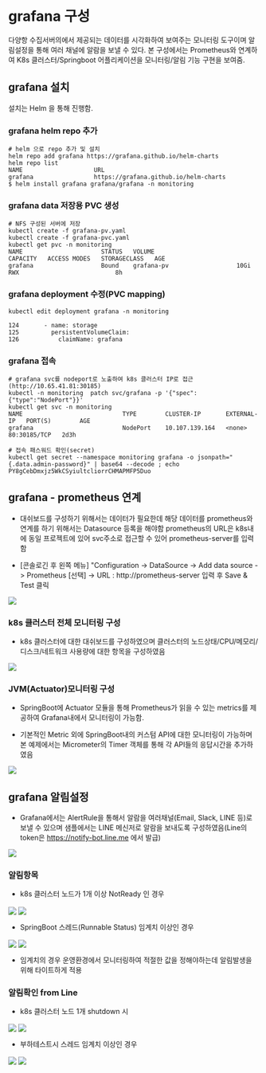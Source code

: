 
# grafana 구성

다양항 수집서버의에서 제공되는 데이터를 시각화하여 보여주는 모니터링 도구이며 알림설정을 통해 여러 채널에 알람을 보낼 수 있다.
본 구성에서는 Prometheus와 연계하여 K8s 클러스터/Springboot 어플리케이션을 모니터링/알림 기능 구현을 보여줌.

## grafana 설치

설치는 Helm 을 통해 진행함.

### grafana helm repo 추가
```text
# helm 으로 repo 추가 및 설치
helm repo add grafana https://grafana.github.io/helm-charts
helm repo list 
NAME                	URL                                               
grafana             	https://grafana.github.io/helm-charts
$ helm install grafana grafana/grafana -n monitoring
```
### grafana data 저장용 PVC 생성
```text
# NFS 구성된 서버에 저장
kubectl create -f grafana-pv.yaml
kubectl create -f grafana-pvc.yaml
kubectl get pvc -n monitoring
NAME                      STATUS   VOLUME                       CAPACITY   ACCESS MODES   STORAGECLASS   AGE
grafana                   Bound    grafana-pv                   10Gi       RWX                           8h
```

### grafana deployment 수정(PVC mapping)
```text
kubectl edit deployment grafana -n monitoring

124       - name: storage
125         persistentVolumeClaim:
126           claimName: grafana

```

### grafana 접속
```text
# grafana svc를 nodeport로 노출하여 k8s 클러스터 IP로 접근 (http://10.65.41.81:30185)
kubectl -n monitoring  patch svc/grafana -p '{"spec":{"type":"NodePort"}}'
kubectl get svc -n monitoring
NAME                            TYPE        CLUSTER-IP       EXTERNAL-IP   PORT(S)        AGE
grafana                         NodePort    10.107.139.164   <none>        80:30185/TCP   2d3h

# 접속 패스워드 확인(secret)
kubectl get secret --namespace monitoring grafana -o jsonpath="{.data.admin-password}" | base64 --decode ; echo
PY8gCebDmxjz5WkCSyiultcliorrCHMAPMFP5Duo
```

## grafana - prometheus 연계

* 대쉬보드를 구성하기 위해서는 데이터가 필요한데 해당 데이터를 prometheus와 연계를 하기 위해서는 Datasource 등록을 해야함
prometheus의 URL은 k8s내에 동일 프로젝트에 있어 svc주소로 접근할 수 있어 prometheus-server를 입력함

* [콘솔로긴 후 왼쪽 메뉴]
"Configuration -> DataSource ->  Add data source -> Prometheus [선택] -> URL : http://prometheus-server 입력 후 Save & Test 클릭

<img src="images/grafana-datasource-prometheus.jpg" align="center" />

### k8s 클러스터 전체 모니터링 구성

* k8s 클러스터에 대한 대쉬보드를 구성하였으며 클러스터의 노드상태/CPU/메모리/디스크/네트워크 사용량에 대한 항목을 구성하였음

<img src="images/grafana-dashboard-k8s-cluster.jpg" align="center" />

### JVM(Actuator)모니터링 구성

* SpringBoot에 Actuator 모듈을 통해 Prometheus가 읽을 수 있는 metrics를 제공하여 Grafana내에서 모니터링이 가능함.

* 기본적인 Metric 외에 SpringBoot내의 커스텀 API에 대한 모니터링이 가능하며 본 예제에서는 Micrometer의 Timer 객체를 통해 
각 API들의 응답시간을 추가하였음


<img src="images/grafana-dashboard-k8s-jvm.jpg" align="center" />


## grafana 알림설정 

* Grafana에서는 AlertRule을 통해서 알람을 여러채널(Email, Slack, LINE 등)로 보낼 수 있으며
샘플에서는 LINE 메신저로 알람을 보내도록 구성하였음(Line의 token은 https://notify-bot.line.me 에서 발급)

<img src="images/grafana-contact-point-line.jpg" align="center" />

### 알림항목

* k8s 클러스터 노드가 1개 이상 NotReady 인 경우
<img src="images/grafana-alert-cluster-nodedown.jpg" align="center" />
<img src="images/grafana-alert-cluster-nodedown2.jpg" align="center" />


* SpringBoot 스레드(Runnable Status) 임계치 이상인 경우
<img src="images/grafana-alert-spring-thread.jpg" align="center" />
<img src="images/grafana-alert-spring-thread2.jpg" align="center" />


* 임계치의 경우 운영환경에서 모니터링하여 적절한 값을 정해야하는데 알림발생을 위해 타이트하게 적용


### 알림확인 from Line

* k8s 클러스터 노드 1개 shutdown 시
<img src="images/grafana-alert-line-nodedown.jpg" align="center" />
<img src="images/grafana-alert-dashboard-nodedown.jpg" align="center" />

* 부하테스트시 스레드 임계치 이상인 경우

<img src="images/grafana-alert-line-thread.jpg" align="center" />
<img src="images/grafana-alert-dashboard-thread.jpg" align="center" />



